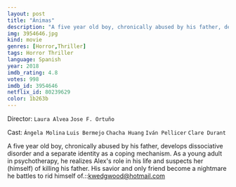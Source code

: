 ```yaml
---
layout: post
title: "Ánimas"
description: "A five year old boy, chronically abused by his father, develops dissociative disorder and a separate identity as a coping mechanism. As a young adult in psychotherapy, he realizes Alex's role in his life and suspects her (himself) of killing his father. His savior and only friend become a nightmare he battles to rid himself of..."
img: 3954646.jpg
kind: movie
genres: [Horror,Thriller]
tags: Horror Thriller 
language: Spanish
year: 2018
imdb_rating: 4.8
votes: 998
imdb_id: 3954646
netflix_id: 80239629
color: 1b263b
---
```

Director: `Laura Alvea` `Jose F. Ortuño`  

Cast: `Ángela Molina` `Luis Bermejo` `Chacha Huang` `Iván Pellicer` `Clare Durant` 

A five year old boy, chronically abused by his father, develops dissociative disorder and a separate identity as a coping mechanism. As a young adult in psychotherapy, he realizes Alex's role in his life and suspects her (himself) of killing his father. His savior and only friend become a nightmare he battles to rid himself of.::kwedgwood@hotmail.com